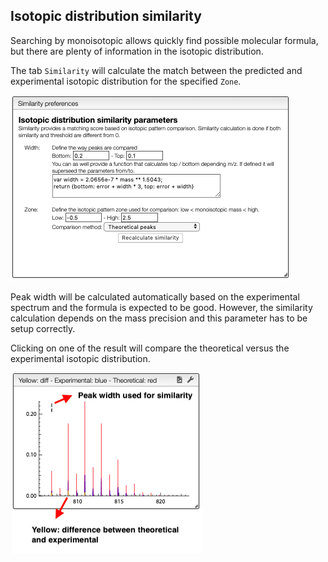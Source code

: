 ## Isotopic distribution similarity

Searching by monoisotopic allows quickly find possible molecular formula, but there are plenty of information in the isotopic distribution.

The tab `Similarity` will calculate the match between the predicted
and experimental isotopic distribution for the specified `Zone`.

![preferences](preferences.png)

Peak width will be calculated automatically based on the experimental spectrum and the formula is expected to be good. However, the similarity calculation depends on the mass precision and this parameter has to be setup correctly.

Clicking on one of the result will compare the theoretical versus the experimental isotopic distribution.

![similarity](similarity.png)
